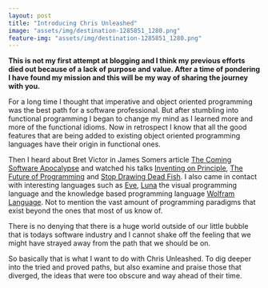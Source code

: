 ```yaml
---
layout: post
title: "Introducing Chris Unleashed"
image: "assets/img/destination-1285851_1280.png"
feature-img: "assets/img/destination-1285851_1280.png"
---
```

**This is not my first attempt at blogging and I think my previous efforts died out because of a lack of purpose and value. After a time of pondering I have found my mission and this will be my way of sharing the journey with you.**

For a long time I thought that imperative and object oriented programming was the best path for a software professional. But after stumbling into functional programming I began to change my mind as I learned more and more of the functional idioms. Now in retrospect I know that all the good features that are being added to existing object oriented programming languages have their origin in functional ones.

Then I heard about Bret Victor in James Somers article [The Coming Software Apocalypse](https://www.theatlantic.com/technology/archive/2017/09/saving-the-world-from-code/540393/) and watched his talks [Inventing on Principle](https://www.youtube.com/watch?v=PUv66718DII), [The Future of Programming](https://www.youtube.com/watch?v=8pTEmbeENF4&t=923s) and [Stop Drawing Dead Fish](https://www.youtube.com/watch?v=ZfytHvgHybA). I also came in contact with interesting languages such as [Eve](http://play.witheve.com/), [Luna](https://www.luna-lang.org/) the visual programming language and the knowledge based programming language [Wolfram Language](https://www.wolfram.com/language/). Not to mention the vast amount of programming paradigms that exist beyond the ones that most of us know of.

There is no denying that there is a huge world outside of our little bubble that is todays software industry and I cannot shake off the feeling that we might have strayed away from the path that we should be on.

So basically that is what I want to do with Chris Unleashed. To dig deeper into the tried and proved paths, but also examine and praise those that diverged, the ideas that were too obscure and way ahead of their time.